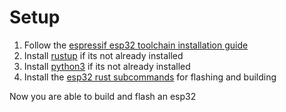 # Setup

1. Follow the [espressif esp32 toolchain installation guide](https://docs.espressif.com/projects/esp-idf/en/latest/esp32/get-started/linux-macos-setup.html#step-1-install-prerequisites)
2. Install [rustup](https://rustup.rs/) if its not already installed
3. Install [python3](https://www.python.org/downloads/) if its not already installed
4. Install the [esp32 rust subcommands](https://github.com/esp-rs/esp-idf-template?tab=readme-ov-file#install-cargo-sub-commands) for flashing and building

Now you are able to build and flash an esp32